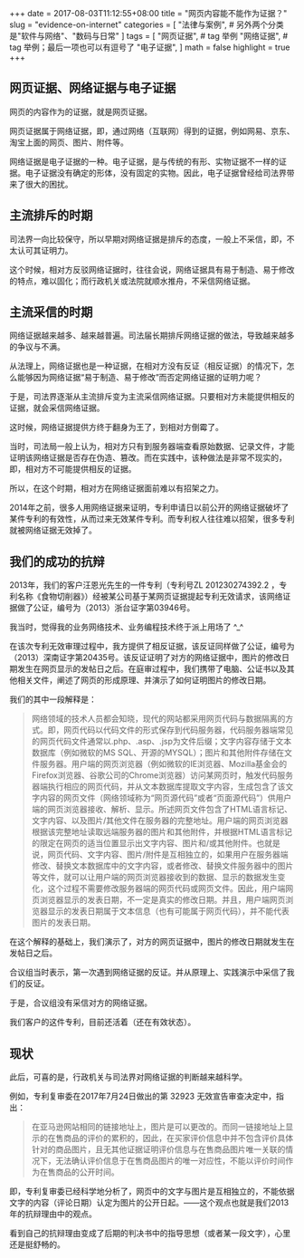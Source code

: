 +++
date = 2017-08-03T11:12:55+08:00 
title = "网页内容能不能作为证据？"
slug = "evidence-on-internet"
categories = [
    "法律与案例", # 另外两个分类是"软件与网络"、"数码与日常"
]
tags = [
    "网页证据", # tag 举例
    "网络证据", # tag 举例；最后一项也可以有逗号了
    "电子证据",
]
math = false
highlight = true
+++

## 网页证据、网络证据与电子证据
网页的内容作为的证据，就是网页证据。

网页证据属于网络证据，即，通过网络（互联网）得到的证据，例如网易、京东、淘宝上面的网页、图片、附件等。

网络证据是电子证据的一种。电子证据，是与传统的有形、实物证据不一样的证据。电子证据没有确定的形体，没有固定的实物。因此，电子证据曾经给司法界带来了很大的困扰。

## 主流排斥的时期
司法界一向比较保守，所以早期对网络证据是排斥的态度，一般上不采信，即，不太认可其证明力。

这个时候，相对方反驳网络证据时，往往会说，网络证据具有易于制造、易于修改的特点，难以固化；而行政机关或法院就顺水推舟，不采信网络证据。

## 主流采信的时期
网络证据越来越多、越来越普遍。司法届长期排斥网络证据的做法，导致越来越多的争议与不满。

从法理上，网络证据也是一种证据，在相对方没有反证（相反证据）的情况下，怎么能够因为网络证据“易于制造、易于修改”而否定网络证据的证明力呢？

于是，司法界逐渐从主流排斥变为主流采信网络证据。只要相对方未能提供相反的证据，就会采信网络证据。

这时候，网络证据提供方终于翻身为王了，到相对方倒霉了。

当时，司法局一般上认为，相对方只有到服务器端查看原始数据、记录文件，才能证明该网络证据是否存在伪造、篡改。而在实践中，该种做法是非常不现实的，即，相对方不可能提供相反的证据。

所以，在这个时期，相对方在网络证据面前难以有招架之力。

2014年之前，很多人用网络证据来证明，专利申请日以前公开的网络证据破坏了某件专利的有效性，从而过来无效某件专利。而专利权人往往难以招架，很多专利就被网络证据无效掉了。

## 我们的成功的抗辩
2013年，我们的客户汪恩光先生的一件专利（专利号ZL 201230274392.2 ，专利名称《食物切削器》）经被某公司基于某网页证据提起专利无效请求，该网络证据做了公证，编号为（2013）浙台证字第03946号。

我当时，觉得我的业务网络技术、业务编程技术终于派上用场了 ^_^

在该次专利无效审理过程中，我方提供了相反证据，该反证同样做了公证，编号为 （2013）深南证字第20435号。该反证证明了对方的网络证据中，图片的修改日期发生在网页显示的发帖日之后。在庭审过程中，我们携带了电脑、公证书以及其他相关文件，阐述了网页的形成原理、并演示了如何证明图片的修改日期。

我们的其中一段解释是：

>网络领域的技术人员都会知晓，现代的网站都采用网页代码与数据隔离的方式。即，网页代码以代码文件的形式保存到代码服务器，代码服务器端常见的网页代码文件通常以.php、.asp、.jsp为文件后缀；文字内容存储于文本数据库（例如微软的MS SQL、开源的MYSQL）；图片和其他附件存储在文件服务器。用户端的网页浏览器（例如微软的IE浏览器、Mozilla基金会的Firefox浏览器、谷歌公司的Chrome浏览器）访问某网页时，触发代码服务器端执行相应的网页代码，并从文本数据库提取文字内容，生成包含了该文字内容的网页文件（网络领域称为“网页源代码”或者“页面源代码”）供用户端的网页浏览器接收、解析、显示。所述网页文件包含了HTML语言标记、文字内容、以及图片/其他文件在服务器的完整地址。用户端的网页浏览器根据该完整地址读取远端服务器的图片和其他附件，并根据HTML语言标记的限定在网页的适当位置显示出文字内容、图片和/或其他附件。也就是说，网页代码、文字内容、图片/附件是互相独立的，如果用户在服务器端修改、替换文本数据库中的文字内容，或者修改、替换文件服务器中的图片等文件，就可以让用户端的网页浏览器接收到的数据、显示的数据发生变化，这个过程不需要修改服务器端的网页代码或网页文件。因此，用户端网页浏览器显示的发表日期，不一定是真实的修改日期。并且，用户端网页浏览器显示的发表日期属于文本信息（也有可能属于网页代码），并不能代表图片的发表日期。

在这个解释的基础上，我们演示了，对方的网页证据中，图片的修改日期就发生在发帖日之后。

合议组当时表示，第一次遇到网络证据的反证。并从原理上、实践演示中采信了我们的反证。

于是，合议组没有采信对方的网络证据。

我们客户的这件专利，目前还活着（还在有效状态）。

## 现状
此后，可喜的是，行政机关与司法界对网络证据的判断越来越科学。

例如，专利复审委在2017年7月24日做出的第 32923 无效宣告审查决定中，指出：
>在亚马逊网站相同的链接地址上，图片是可以更改的。而同一链接地址上显示的在售商品的评价的累积的，因此，在买家评价信息中并不包含评价具体针对的商品图片，且无其他证据证明评价信息与在售商品图片唯一关联的情况下，无法确认评价信息于在售商品图片的唯一对应性，不能以评价时间作为在售商品的公开时间。

即，专利复审委已经科学地分析了，网页中的文字与图片是互相独立的，不能依据文字的内容（评论日期）认定为图片的公开日起。——这个观点也就是我们2013年的抗辩理由中的观点。

看到自己的抗辩理由变成了后期的判决书中的指导思想（或者某一段文字），心里还是挺舒畅的。

